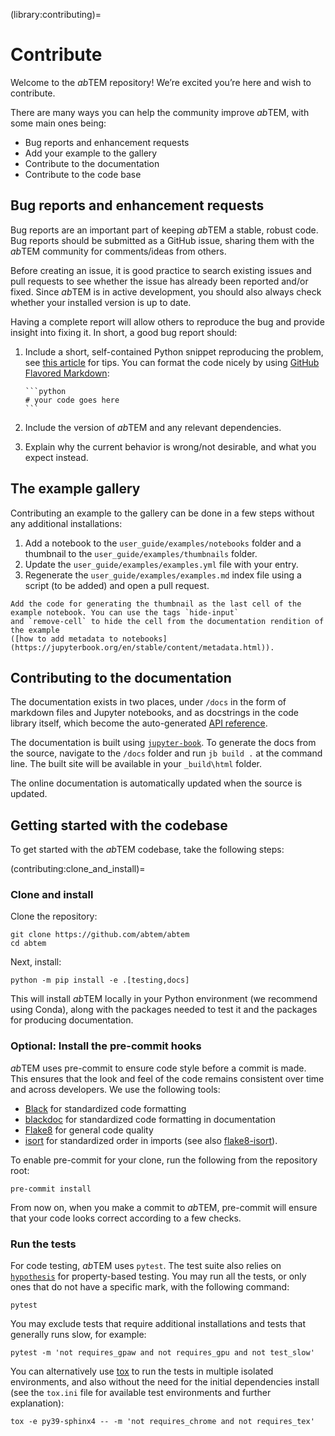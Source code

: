 (library:contributing)=

# Contribute

Welcome to the *ab*TEM repository! We’re excited you’re here and wish to contribute.

There are many ways you can help the community improve *ab*TEM, with some main ones being:

* Bug reports and enhancement requests
* Add your example to the gallery
* Contribute to the documentation
* Contribute to the code base

## Bug reports and enhancement requests

Bug reports are an important part of keeping *ab*TEM a stable, robust code. Bug reports should be submitted as a GitHub 
issue, sharing them with the *ab*TEM community for comments/ideas from others. 

Before creating an issue, it is good practice to search existing issues and pull requests to see whether the issue has 
already been reported and/or fixed. Since *ab*TEM is in active development, you should also always check whether your
installed version is up to date.

Having a complete report will allow others to reproduce the bug and provide insight into fixing it. In short, a good
bug report should:

1. Include a short, self-contained Python snippet reproducing the
   problem, see [this article](https://stackoverflow.com/help/minimal-reproducible-example) for tips. You can format the
   code nicely by using [GitHub Flavored Markdown](https://docs.github.com/en/get-started/writing-on-github):
   ````
   ```python
   # your code goes here
   ```
   ````
2. Include the version of *ab*TEM and any relevant dependencies.

3. Explain why the current behavior is wrong/not desirable, and what you expect instead.

## The example gallery

Contributing an example to the gallery can be done in a few steps without any additional installations:

1. Add a notebook to the `user_guide/examples/notebooks` folder and a thumbnail to the `user_guide/examples/thumbnails` folder.
2. Update the `user_guide/examples/examples.yml` file with your entry.
3. Regenerate the `user_guide/examples/examples.md` index file using a script (to be added) and open a pull request.

```{tip}
Add the code for generating the thumbnail as the last cell of the example notebook. You can use the tags `hide-input`
and `remove-cell` to hide the cell from the documentation rendition of the example 
([how to add metadata to notebooks](https://jupyterbook.org/en/stable/content/metadata.html)).
```

## Contributing to the documentation

The documentation exists in two places, under `/docs` in the form of markdown files and Jupyter notebooks, and as
docstrings in the code library itself, which become the auto-generated [API reference](reference:api).

The documentation is built using [`jupyter-book`](https://jupyterbook.org/en/stable/intro.html). To generate the docs
from the source, navigate to the `/docs` folder and run `jb build .` at the command line. The built site will be
available in your `_build\html` folder.

The online documentation is automatically updated when the source is updated. 

## Getting started with the codebase

To get started with the *ab*TEM codebase, take the following steps:

(contributing:clone_and_install)=
### Clone and install

Clone the repository:

```
git clone https://github.com/abtem/abtem
cd abtem
```

Next, install:

```{code-block}
python -m pip install -e .[testing,docs] 

```

This will install *ab*TEM locally in your Python environment (we recommend using Conda), along with the packages needed
to test it and the packages for producing documentation.

### Optional: Install the pre-commit hooks

*ab*TEM uses pre-commit to ensure code style before a commit is made. This ensures that the look and
feel of the code remains consistent over time and across developers. We use the following tools:

* [Black](https://black.readthedocs.io/en/stable/) for standardized code formatting
* [blackdoc](https://blackdoc.readthedocs.io/en/latest/) for standardized code formatting in documentation
* [Flake8](https://flake8.pycqa.org/en/latest/) for general code quality
* [isort](https://pycqa.github.io/isort/) for standardized order in imports (see also [flake8-isort](https://github.com/gforcada/flake8-isort)).

To enable pre-commit for your clone, run the following from the repository root:

```{code-block}
pre-commit install
```

From now on, when you make a commit to *ab*TEM, pre-commit will ensure that your code looks correct according to a few
checks.

### Run the tests

For code testing, *ab*TEM uses `pytest`. The test suite also relies on [`hypothesis`](https://hypothesis.readthedocs.io/en/latest/) for property-based testing. You
may run all the tests, or only ones that do not have a specific mark, with the following command:

```{code-block}
pytest
```

You may exclude tests that require additional installations and tests that generally runs slow, for example:

```{code-block}
pytest -m 'not requires_gpaw and not requires_gpu and not test_slow'
```

You can alternatively use [tox](https://tox.wiki/en/latest/) to run the tests in multiple isolated environments, and also without the need for the
initial dependencies install (see the `tox.ini` file for available test environments and further explanation):

```{code-block}
tox -e py39-sphinx4 -- -m 'not requires_chrome and not requires_tex'
```